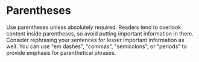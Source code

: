 # Parentheses

Use parentheses unless absolutely required. Readers tend to overlook content inside parentheses, so avoid putting important information in them. Consider rephrasing your sentences for lesser important information as well. You can use "em dashes", "commas", "semicolons", or "periods" to provide emphasis for parenthetical phrases.
